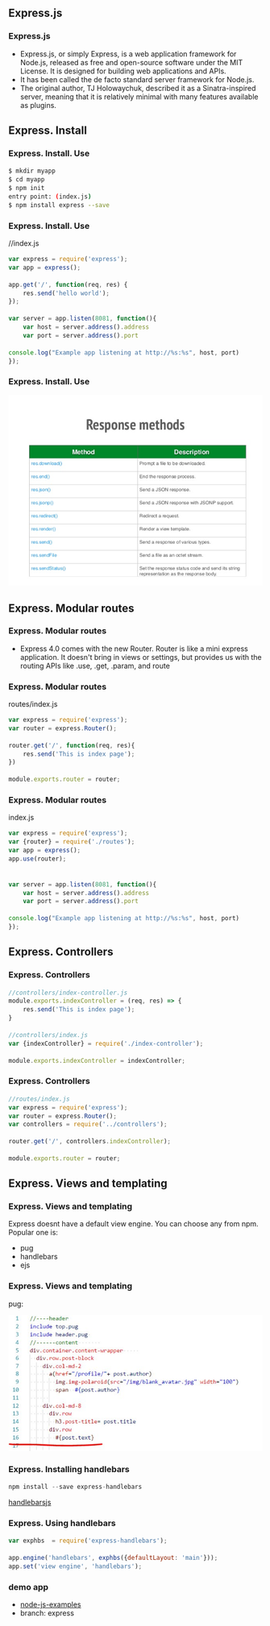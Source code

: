 ## Express.js


### Express.js
- Express.js, or simply Express, is a web application framework for Node.js, released as free and open-source software under the MIT License. It is designed for building web applications and APIs.
- It has been called the de facto standard server framework for Node.js.
- The original author, TJ Holowaychuk, described it as a Sinatra-inspired server, meaning that it is relatively minimal with many features available as plugins.



## Express. Install


### Express. Install. Use

```bash
$ mkdir myapp
$ cd myapp
$ npm init
entry point: (index.js)
$ npm install express --save
```


### Express. Install. Use
//index.js
```js
var express = require('express');
var app = express();

app.get('/', function(req, res) {
    res.send('hello world');
});

var server = app.listen(8081, function(){
    var host = server.address().address
    var port = server.address().port

console.log("Example app listening at http://%s:%s", host, port)
});
```


### Express. Install. Use

![](../resources/img/4/1.jpg)



## Express. Modular routes


### Express. Modular routes
- Express 4.0 comes with the new Router. Router is like a mini express application. It doesn't bring in views or settings, but provides us with the routing APIs like .use, .get, .param, and route


### Express. Modular routes
routes/index.js
```js
var express = require('express');
var router = express.Router();

router.get('/', function(req, res){
	res.send('This is index page');
})

module.exports.router = router;
```


### Express. Modular routes
index.js
```js
var express = require('express');
var {router} = require('./routes');
var app = express();
app.use(router);


var server = app.listen(8081, function(){
	var host = server.address().address
	var port = server.address().port

console.log("Example app listening at http://%s:%s", host, port)
});
```



## Express. Controllers


### Express. Controllers
```js
//controllers/index-controller.js
module.exports.indexController = (req, res) => {
	res.send('This is index page');
}

//controllers/index.js
var {indexController} = require('./index-controller');

module.exports.indexController = indexController;
```


### Express. Controllers
```js
//routes/index.js
var express = require('express');
var router = express.Router();
var controllers = require('../controllers');

router.get('/', controllers.indexController);

module.exports.router = router;
```



## Express. Views and templating


### Express. Views and templating
Express doesnt have a default view engine. You can choose any from npm. Popular one is:

- pug
- handlebars
- ejs


### Express. Views and templating
pug:

![](../resources/img/4/2.jpg)


### Express. Installing handlebars
```js
npm install --save express-handlebars
```

[handlebarsjs](https://handlebarsjs.com/)


### Express. Using handlebars
```js
var exphbs  = require('express-handlebars');

app.engine('handlebars', exphbs({defaultLayout: 'main'}));
app.set('view engine', 'handlebars');
```


### demo app
- [node-js-examples](https://github.com/endlesskwazar/node-js-examples.git)
- branch: express
